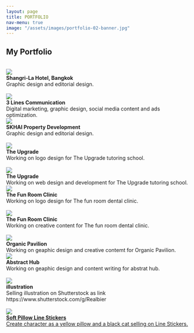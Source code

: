```yaml
---
layout: page
title: PORTFOLIO
nav-menu: true
image: "/assets/images/portfolio-02-banner.jpg"
---
```


<div id="main" class="alt">
    <!-- One -->
    <section id="one">
        <div class="inner text-black">
            <h1 class="text-color-main text-no-margin">My Portfolio</h1>
            <br>
            <div class="container">
                <a href="/shangri-la.html">
                    <img src="./assets/images/shangrila-cover-1600x800px.jpg" class="image">
                </a>
                <div class="middle">
                    <div class="text text-weight-main">
                        <strong>Shangri-La Hotel, Bangkok</strong>
                    </div>
                    <div classs="text">
                        Graphic design and editorial design.
                    </div>
                </div>
            </div>
            <br>
            <div class="row">
                <div class="6u 12u$(small)">
                    <div class="container">
                        <a href="/3line.html">
                            <img src="./assets/images/3lines-cover-800x800px.jpg" class="image">
                        </a>
                        <div class="middle">
                            <div class="text text-weight-main">
                                <strong>3 Lines Communication</strong>
                            </div>
                            <div classs="text">
                                Digital marketing, graphic design, social media content and ads optimization.
                            </div>
                        </div>
                    </div>
                </div>
                <div class="6u$ 12u$(small)">
                    <div class="container">
                    <a href="/skhai.html">
                        <img src="./assets/images/Skhai-Cover.png" class="image">
                        </a>
                        <div class="middle">
                            <div class="text">
                                <strong>SKHAI Property Development</strong>
                            </div>
                            <div classs="text">
                                Graphic design and editorial design.
                            </div>
                        </div>
                    </div>
                </div>
            </div>
            <br />
            <div class="container">
            <a href="/the-upgrade-logo.html">
                <img src="./assets/images/the-upgrade-cover-1600x800px.jpg" class="image">
                </a>
                <div class="middle">
                    <div class="text text-weight-main">
                        <strong>The Upgrade</strong>
                    </div>
                    <div classs="text">
                        Working on logo design for The Upgrade tutoring school.
                    </div>
                </div>
            </div>
            <br>
            <div class="row">
                <div class="6u 12u$(small)">
                    <div class="container">
                    <a href="/the-upgrade-website.html">
                        <img src="./assets/images/the-upgrade-website-cover-800x800px.jpg" class="image">
                        </a>
                        <div class="middle">
                            <div class="text text-weight-main">
                                <strong>The Upgrade</strong>
                            </div>
                            <div classs="text">
                                Working on web design and development for The Upgrade tutoring school.
                            </div>
                        </div>
                    </div>
                </div>
                <div class="6u$ 12u$(small)">
                    <div class="container">
                    <a href="/the-funroom-logo.html">
                        <img src="./assets/images/the-fun-social-media-cover-800x800px.jpg" class="image">
                        </a>
                        <div class="middle">
                            <div class="text">
                                <strong>The Fun Room Clinic</strong>
                            </div>
                            <div classs="text">
                                Working on logo design for The fun room dental clinic.
                            </div>
                        </div>
                    </div>
                </div>
            </div>
            <br>
            <div class="container">
                <a href="/the-funroom-website.html">
                <img src="./assets/images/the-fun-room-cover-1600x800px.jpg" class="image">
                </a>
                <div class="middle">
                    <div class="text text-weight-main">
                        <strong>The Fun Room Clinic</strong>
                    </div>
                    <div classs="text">
                        Working on creative content for The fun room dental clinic.
                    </div>
                </div>
            </div>
            <br>
            <div class="row">
                <div class="6u 12u$(small)">
                    <div class="container">
                        <img src="./assets/images/organic-pavilion-cover-800x800px.jpg" class="image">
                        <div class="middle">
                            <div class="text text-weight-main">
                                <strong>Organic Pavilion</strong>
                            </div>
                            <div classs="text">
                                Working on geaphic design and creative contemt for Organic Pavilion.
                            </div>
                        </div>
                    </div>
                </div>
                <div class="6u$ 12u$(small)">
                    <div class="container">
                        <img src="./assets/images/abstract-hub--cover-800x800px.jpg" class="image">
                        <div class="middle">
                            <div class="text">
                                <strong>Abstract Hub</strong>
                            </div>
                            <div classs="text">
                                Working on geaphic design and content writing for abstrat hub.
                            </div>
                        </div>
                    </div>
                </div>
            </div>
            <br>
            <div class="container">
                <img src="./assets/images/port-cover-1600x800px.jpg" class="image">
                <div class="middle">
                    <div class="text text-weight-main">
                        <strong>illustration</strong>
                    </div>
                    <div classs="text">
                        Selling illustration on Shutterstock as link https://www.shutterstock.com/g/Realbier
                    </div>
                </div>
            </div>
            <br>
            <div class="row">
                <div class="6u 12u$(small)">
                    <div class="container">
                    <a href="https://store.line.me/stickershop/product/16157824/th" target="_blank">
                        <img src="./assets/images/soft-pillow-cover-800x800px.jpg" class="image">
                        <div class="middle">
                            <div class="text text-weight-main">
                                <strong>Soft Pillow Line Stickers</strong>
                            </div>
                            <div classs="text">
                                Create character as a yellow pillow and a black cat selling on Line Stickers.
                            </div>
                        </div>
                    </div>
                    </a>
                </div>
            </div>
            <br>
        </div>
    </section>
</div>